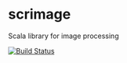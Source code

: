 scrimage
========

Scala library for image processing

[![Build Status](https://travis-ci.org/sksamuel/scrimage.png)](https://travis-ci.org/sksamuel/scrimage)
